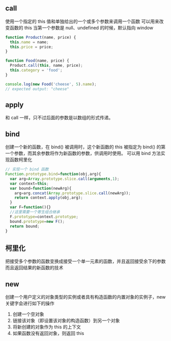 <!--
 * @Author: 黄遥
 * @Date: 2020-06-05 09:01:23
 * @LastEditors: 黄遥
 * @LastEditTime: 2020-07-07 16:26:01
 * @Description: file content
--> 
## call
使用一个指定的 this 值和单独给出的一个或多个参数来调用一个函数
可以用来改变函数的 this
当第一个参数是 null、undefined 的时候，默认指向 window
```javascript
function Product(name, price) {
  this.name = name;
  this.price = price;
}

function Food(name, price) {
  Product.call(this, name, price);
  this.category = 'food';
}

console.log(new Food('cheese', 5).name);
// expected output: "cheese"
```
## apply
和 call 一样，只不过后面的参数是以数组的形式传递。
## bind
创建一个新的函数，在 bind() 被调用时，这个新函数的 this 被指定为 bind() 的第一个参数，而其余参数将作为新函数的参数，供调用时使用。
可以用 bind 方法实现函数柯里化
```javascript
// 实现一个 bind 函数
Function.prototype.bind=function(obj,arg){
  var arg=Array.prototype.slice.call(arguments,1);
  var context=this;
  var bound=function(newArg){
    arg=arg.concat(Array.prototype.slice.call(newArg));
    return context.apply(obj,arg);
  }
  var F=function(){}
  //这里需要一个寄生组合继承
  F.prototype=context.prototype;
  bound.prototype=new F();
  return bound;
}
```

## 柯里化
把接受多个参数的函数变换成接受一个单一元素的函数，并且返回接受余下的参数而且返回结果的新函数的技术

## new
创建一个用户定义的对象类型的实例或者具有构造函数的内置对象的实例子，new 关键字会进行如下的操作
1. 创建一个空对象
2. 链接该对象（即设置该对象的构造函数）到另一个对象
3. 将新创建的对象作为 this 的上下文
4. 如果函数没有返回对象，则返回 this
